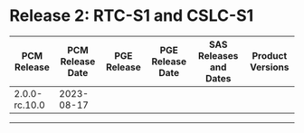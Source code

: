 # Release 2: RTC-S1 and CSLC-S1

| PCM Release   | PCM Release Date | PGE Release | PGE Release Date | SAS Releases and Dates | Product Versions |
|---------------|------------------|-------------|------------------|------------------------|------------------|
| 2.0.0-rc.10.0 | 2023-08-17       |             |                  |                        |                  |


-------
